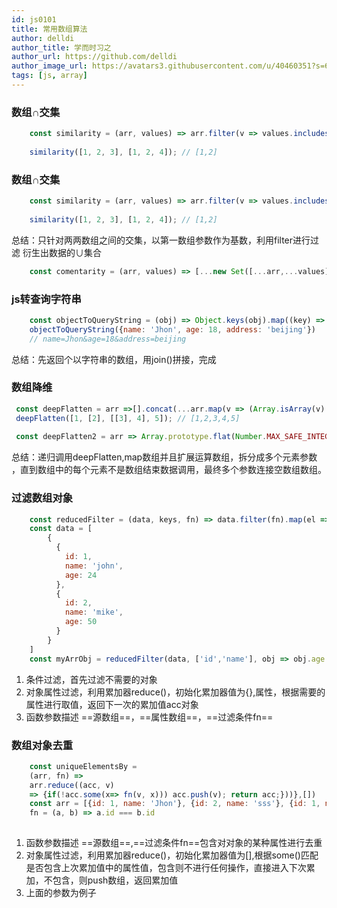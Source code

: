 ```yaml
---
id: js0101
title: 常用数组算法
author: delldi
author_title: 学而时习之
author_url: https://github.com/delldi
author_image_url: https://avatars3.githubusercontent.com/u/40460351?s=60&u=ba9637be7363625f2322319ab99fe8508e4bce87&v=4
tags: [js, array]
---
```


### 数组∩交集 ###
```js
    const similarity = (arr, values) => arr.filter(v => values.includes(v));
    
    similarity([1, 2, 3], [1, 2, 4]); // [1,2]
```

<!--truncate-->

### 数组∩交集 ###
```js
    const similarity = (arr, values) => arr.filter(v => values.includes(v));
    
    similarity([1, 2, 3], [1, 2, 4]); // [1,2]
```
总结：只针对两两数组之间的交集，以第一数组参数作为基数，利用filter进行过滤
衍生出数据的∪集合
```js
    const comentarity = (arr, values) => [...new Set([...arr,...values])]
```
### js转查询字符串 ###
```js
    const objectToQueryString = (obj) => Object.keys(obj).map((key) => `${encodeURIComponent(key)}=${encodeURIComponent(obj[key])}`).join('&');
    objectToQueryString({name: 'Jhon', age: 18, address: 'beijing'})
    // name=Jhon&age=18&address=beijing
```
总结：先返回个以字符串的数组，用join()拼接，完成
### 数组降维 ###
```js
 const deepFlatten = arr =>[].concat(...arr.map(v => (Array.isArray(v) ? deepFlatten(v) : v)))
 deepFlatten([1, [2], [[3], 4], 5]); // [1,2,3,4,5]
 
 const deepFlatten2 = arr => Array.prototype.flat(Number.MAX_SAFE_INTEGER)
```
总结：递归调用deepFlatten,map数组并且扩展运算数组，拆分成多个元素参数 ，直到数组中的每个元素不是数组结束数据调用，最终多个参数连接空数组数组。
### 过滤数组对象 ###
```js
    const reducedFilter = (data, keys, fn) => data.filter(fn).map(el => keys.reduce(acc, key) =>{acc[key] = el[key] return acc},{})
    const data = [
        {
          {
            id: 1,
            name: 'john',
            age: 24
          },
          {
            id: 2,
            name: 'mike',
            age: 50
          }
        }
    ]
    const myArrObj = reducedFilter(data, ['id','name'], obj => obj.age > 25 )
```
 1. 条件过滤，首先过滤不需要的对象
 2. 对象属性过滤，利用累加器reduce()，初始化累加器值为{},属性，根据需要的属性进行取值，返回下一次的累加值acc对象
 3. 函数参数描述 ==源数组==，==属性数组==，==过滤条件fn==

### 数组对象去重 ###
```js
    const uniqueElementsBy = 
    (arr, fn) => 
    arr.reduce((acc, v) 
    => {if(!acc.some(x=> fn(v, x))) acc.push(v); return acc;}))},[])
    const arr = [{id: 1, name: 'Jhon'}, {id: 2, name: 'sss'}, {id: 1, name: 'Jhon'}]
    fn = (a, b) => a.id === b.id
    
```
 1. 函数参数描述 ==源数组==,==过滤条件fn==包含对对象的某种属性进行去重
 2. 对象属性过滤，利用累加器reduce()，初始化累加器值为[],根据some()匹配是否包含上次累加值中的属性值，包含则不进行任何操作，直接进入下次累加，不包含，则push数组，返回累加值
 3. 上面的参数为例子
